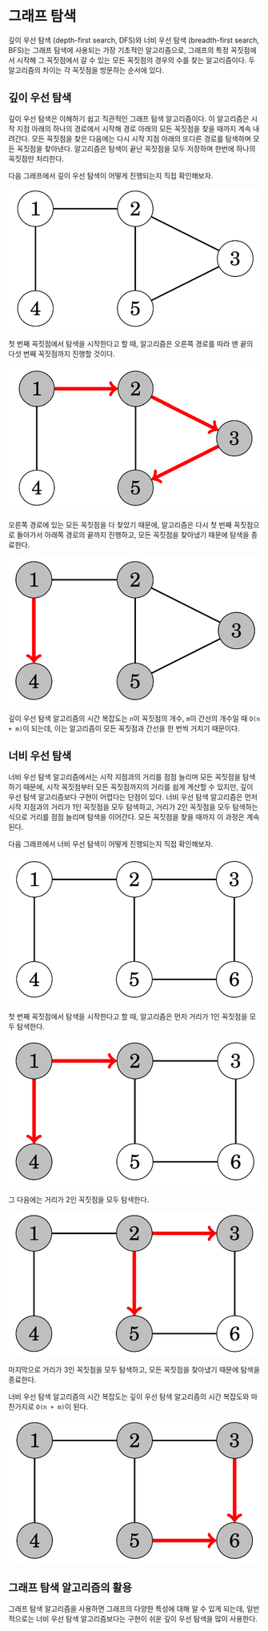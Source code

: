 # 그래프 탐색

깊이 우선 탐색 (depth-first search, DFS)와 너비 우선 탐색 (breadth-first search, BFS)는 그래프 탐색에 사용되는 가장 
기초적인 알고리즘으로, 그래프의 특정 꼭짓점에서 시작해 그 꼭짓점에서 갈 수 있는 모든 꼭짓점의 경우의 수를 찾는 
알고리즘이다. 두 알고리즘의 차이는 각 꼭짓점을 방문하는 순서에 있다.

## 깊이 우선 탐색

깊이 우선 탐색은 이해하기 쉽고 직관적인 그래프 탐색 알고리즘이다. 이 알고리즘은 시작 지점 아래의 하나의 경로에서 시작해
경로 아래의 모든 꼭짓점을 찾을 때까지 계속 내려간다. 모든 꼭짓점을 찾은 다음에는 다시 시작 지점 아래의 또다른 경로를 
탐색하며 모든 꼭짓점을 찾아낸다. 알고리즘은 탐색이 끝난 꼭짓점을 모두 저장하며 한번에 하나의 꼭짓점만 처리한다.

다음 그래프에서 깊이 우선 탐색이 어떻게 진행되는지 직접 확인해보자.

![깊이 우선 탐색 예제: 탐색 시작 전](./images/12/01.png)

첫 번째 꼭짓점에서 탐색을 시작한다고 할 때, 알고리즘은 오른쪽 경로를 따라 맨 끝의 다섯 번째 꼭짓점까지 진행할 것이다.

![깊이 우선 탐색 예제: 오른쪽 경로 탐색](./images/12/02.png)

오른쪽 경로에 있는 모든 꼭짓점을 다 찾았기 때문에, 알고리즘은 다시 첫 번째 꼭짓점으로 돌아가서 아래쪽 경로의 끝까지 진행하고,
모든 꼭짓점을 찾아냈기 때문에 탐색을 종료한다.

![깊이 우선 탐색 예제: 아래쪽 경로 탐색](./images/12/03.png)

깊이 우선 탐색 알고리즘의 시간 복잡도는 `n`이 꼭짓점의 개수, `m`이 간선의 개수일 때 `O(n + m)`이 되는데, 이는 알고리즘이 모든
꼭짓점과 간선을 한 번씩 거치기 때문이다.

## 너비 우선 탐색

너비 우선 탐색 알고리즘에서는 시작 지점과의 거리를 점점 늘리며 모든 꼭짓점을 탐색하기 때문에, 시작 꼭짓점부터 모든 꼭짓점까지의
거리를 쉽게 계산할 수 있지만, 깊이 우선 탐색 알고리즘보다 구현이 어렵다는 단점이 있다. 너비 우선 탐색 알고리즘은 먼저 시작 지점과의 
거리가 1인 꼭짓점을 모두 탐색하고, 거리가 2인 꼭짓점을 모두 탐색하는 식으로 거리를 점점 늘리며 탐색을 이어간다. 모든 꼭짓점을 찾을
때까지 이 과정은 계속된다.

다음 그래프에서 너비 우선 탐색이 어떻게 진행되는지 직접 확인해보자.

![너비 우선 탐색 예제: 탐색 시작 전](./images/12/04.png)

첫 번째 꼭짓점에서 탐색을 시작한다고 할 때, 알고리즘은 먼저 거리가 1인 꼭짓점을 모두 탐색한다.

![너비 우선 탐색 예제: 거리가 1인 꼭짓점 모두 탐색](./images/12/05.png)

그 다음에는 거리가 2인 꼭짓점을 모두 탐색한다.

![너비 우선 탐색 예제: 거리가 2인 꼭짓점 모두 탐색](./images/12/06.png)

마지막으로 거리가 3인 꼭짓점을 모두 탐색하고, 모든 꼭짓점을 찾아냈기 때문에 탐색을 종료한다.

너비 우선 탐색 알고리즘의 시간 복잡도는 깊이 우선 탐색 알고리즘의 시간 복잡도와 마찬가지로 `O(n + m)`이 된다.

![너비 우선 탐색 예제: 거리가 3인 꼭짓점 모두 탐색](./images/12/07.png)

## 그래프 탐색 알고리즘의 활용

그래프 탐색 알고리즘을 사용하면 그래프의 다양한 특성에 대해 알 수 있게 되는데, 일반적으로는 너비 우선 탐색 알고리즘보다는
구현이 쉬운 깊이 우선 탐색을 많이 사용한다.